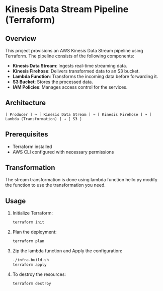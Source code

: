 # Kinesis Data Stream Pipeline (Terraform)

## Overview
This project provisions an AWS Kinesis Data Stream pipeline using Terraform. The pipeline consists of the following components:

- **Kinesis Data Stream**: Ingests real-time streaming data.
- **Kinesis Firehose**: Delivers transformed data to an S3 bucket.
- **Lambda Function**: Transforms the incoming data before forwarding it.
- **S3 Bucket**: Stores the processed data.
- **IAM Policies**: Manages access control for the services.

## Architecture
```
[ Producer ] → [ Kinesis Data Stream ] → [ Kinesis Firehose ] → [ Lambda (Transformation) ] → [ S3 ]
```

## Prerequisites
- Terraform installed
- AWS CLI configured with necessary permissions

## Transformation
The stream transformation is done using lambda function hello.py modify the function to use the transformation you need.

## Usage
1. Initialize Terraform:
   ```sh
   terraform init
   ```

2. Plan the deployment:
   ```sh
   terraform plan
   ```

3. Zip the lambda function and Apply the configuration:
   ```sh
   ./infra-build.sh
   terraform apply
   ```

4. To destroy the resources:
   ```sh
   terraform destroy
   ```



